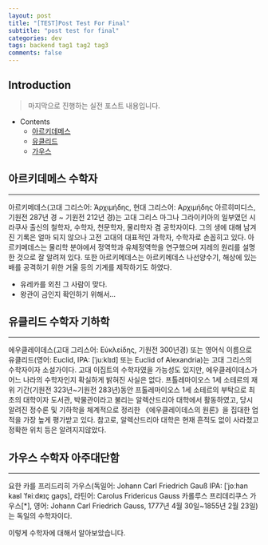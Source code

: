 ```yaml
---
layout: post
title: "[TEST]Post Test For Final"
subtitle: "post test for final"
categories: dev
tags: backend tag1 tag2 tag3
comments: false
---
```


## Introduction
> 마지막으로 진행하는 실전 포스트 내용입니다.
  
- Contents
	- [아르키데메스](#아르키데메스-수학자)  
	- [유클리드](#유클리드-수학자-기하학)  
	- [가우스](#가우스-수학자-아주대단함)  
  
  
## 아르키데메스 수학자  
---  
아르키메데스(고대 그리스어: Ἀρχιμήδης, 현대 그리스어: Αρχιμήδης 아르히미디스, 기원전 287년 경 ~ 기원전 212년 경)는 고대 그리스 마그나 그라이키아의 일부였던 시라쿠사 출신의 철학자, 수학자, 천문학자, 물리학자 겸 공학자이다. 그의 생에 대해 남겨진 기록은 얼마 되지 않으나 고전 고대의 대표적인 과학자, 수학자로 손꼽히고 있다. 아르키메데스는 물리학 분야에서 정역학과 유체정역학을 연구했으며 지레의 원리를 설명한 것으로 잘 알려져 있다. 또한 아르키메데스는 아르키메데스 나선양수기, 해상에 있는 배를 공격하기 위한 거울 등의 기계를 제작하기도 하였다.
- 유레카를 외친 그 사람이 맞다.  
- 왕관이 금인지 확인하기 위해서...  
  
## 유클리드 수학자 기하학  
---  
에우클레이데스(고대 그리스어: Εὐκλείδης, 기원전 300년경) 또는 영어식 이름으로 유클리드(영어: Euclid, IPA: [ˈjuːklɪd] 또는 Euclid of Alexandria)는 고대 그리스의 수학자이자 소설가이다. 고대 이집트의 수학자였을 가능성도 있지만, 에우클레이데스가 어느 나라의 수학자인지 확실하게 밝혀진 사실은 없다. 프톨레마이오스 1세 소테르의 재위 기간(기원전 323년~기원전 283년)동안 프톨레마이오스 1세 소테르의 부탁으로 최초의 대학이자 도서관, 박물관이라고 불리는 알렉산드리아 대학에서 활동하였고, 당시 알려진 정수론 및 기하학을 체계적으로 정리한 《에우클레이데스의 원론》을 집대한 업적을 가장 높게 평가받고 있다. 참고로, 알렉산드리아 대학은 현재 흔적도 없이 사라졌고 정확한 위치 등은 알려지지않았다.  
  
## 가우스 수학자 아주대단함  
---  
요한 카를 프리드리히 가우스(독일어: Johann Carl Friedrich Gauß IPA: [ˈjoːhan kaʁl ˈfʀiːdʀɪç ɡaʊ̯s], 라틴어: Carolus Fridericus Gauss 카롤루스 프리데리쿠스 가우스[*], 영어: Johann Carl Friedrich Gauss, 1777년 4월 30일~1855년 2월 23일)는 독일의 수학자이다.  

이렇게 수학자에 대해서 알아보았습니다.  
  
